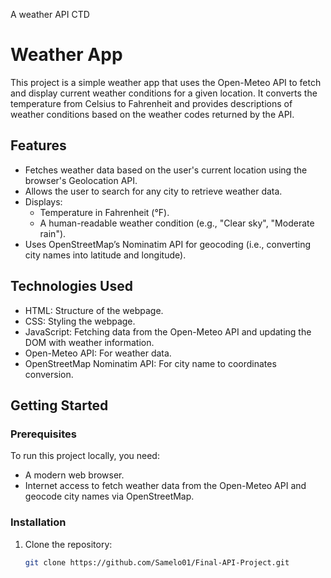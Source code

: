 A weather API CTD

# Weather App

This project is a simple weather app that uses the Open-Meteo API to fetch and display current weather conditions for a given location. It converts the temperature from Celsius to Fahrenheit and provides descriptions of weather conditions based on the weather codes returned by the API.

## Features

- Fetches weather data based on the user's current location using the browser's Geolocation API.
- Allows the user to search for any city to retrieve weather data.
- Displays:
  - Temperature in Fahrenheit (°F).
  - A human-readable weather condition (e.g., "Clear sky", "Moderate rain").
- Uses OpenStreetMap’s Nominatim API for geocoding (i.e., converting city names into latitude and longitude).

## Technologies Used

- HTML: Structure of the webpage.
- CSS: Styling the webpage.
- JavaScript: Fetching data from the Open-Meteo API and updating the DOM with weather information.
- Open-Meteo API: For weather data.
- OpenStreetMap Nominatim API: For city name to coordinates conversion.

## Getting Started

### Prerequisites

To run this project locally, you need:

- A modern web browser.
- Internet access to fetch weather data from the Open-Meteo API and geocode city names via OpenStreetMap.

### Installation

1. Clone the repository:
   ```bash
   git clone https://github.com/Samelo01/Final-API-Project.git
   ```
